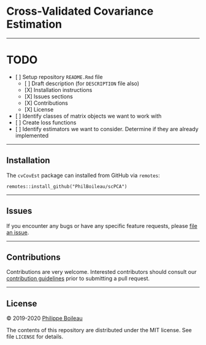 
<!-- README.md is generated from README.Rmd. Please edit that file -->

# Cross-Validated Covariance Estimation

-----

# TODO

  - \[ \] Setup repository `README.Rmd` file
      - \[ \] Draft description (for `DESCRIPTION` file also)
      - \[X\] Installation instructions
      - \[X\] Issues sections
      - \[X\] Contributions
      - \[X\] License
  - \[ \] Identify classes of matrix objects we want to work with
  - \[ \] Create loss functions
  - \[ \] Identify estimators we want to consider. Determine if they are
    already implemented

-----

## Installation

The `cvCovEst` package can installed from GitHub via `remotes`:

    remotes::install_github("PhilBoileau/scPCA")

-----

## Issues

If you encounter any bugs or have any specific feature requests, please
[file an issue](https://github.com/PhilBoileau/cvCovEst/issues).

-----

## Contributions

Contributions are very welcome. Interested contributors should consult
our [contribution
guidelines](https://github.com/PhilBoileau/cvCovEst/blob/master/CONTRIBUTING.md)
prior to submitting a pull request.

-----

## License

© 2019-2020 [Philippe Boileau](https://pboileau.ca/)

The contents of this repository are distributed under the MIT license.
See file `LICENSE` for details.
